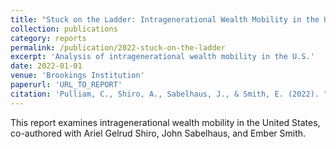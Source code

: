 ```yaml
---
title: "Stuck on the Ladder: Intragenerational Wealth Mobility in the United States"
collection: publications
category: reports
permalink: /publication/2022-stuck-on-the-ladder
excerpt: 'Analysis of intragenerational wealth mobility in the U.S.'
date: 2022-01-01
venue: 'Brookings Institution'
paperurl: 'URL_TO_REPORT'
citation: 'Pulliam, C., Shiro, A., Sabelhaus, J., & Smith, E. (2022). "Stuck on the Ladder: Intragenerational Wealth Mobility in the United States." <i>Brookings Institution</i>.'
---
```


This report examines intragenerational wealth mobility in the United States, co-authored with Ariel Gelrud Shiro, John Sabelhaus, and Ember Smith.
